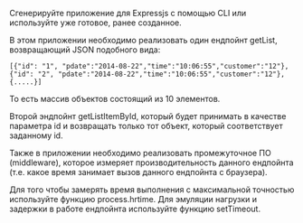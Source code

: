 Сгенерируйте приложение для Expressjs с помощью CLI или используйте уже готовое, ранее созданное.

В этом приложении необходимо реализовать один ендпойнт getList, возвращающий JSON подобного вида:

```
[{"id": "1", "pdate":"2014-08-22","time":"10:06:55","customer":"12"},
{"id": "2", "pdate":"2014-08-22","time":"10:06:55","customer":"12"},
{.....}]
```

То есть массив объектов состоящий из 10 элементов.

Второй эндпойнт getListItemById, который будет принимать в качестве параметра id и возвращать только тот объект, который соответствует заданному id.

Также в приложении необходимо реализовать промежуточное ПО (middleware), которое измеряет производительность данного ендпойнта (т.е. какое время занимает вызов данного ендпойнта с браузера).

Для того чтобы замерять время выполнения с максимальной точностью используйте функцию process.hrtime. Для эмуляции нагрузки и задержки в работе ендпойнта используйте функцию setTimeout.
